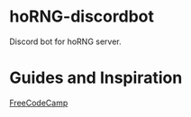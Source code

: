 # hoRNG-discordbot
Discord bot for hoRNG server.

# Guides and Inspiration
[FreeCodeCamp](https://www.freecodecamp.org/news/create-a-discord-bot-with-python/)
